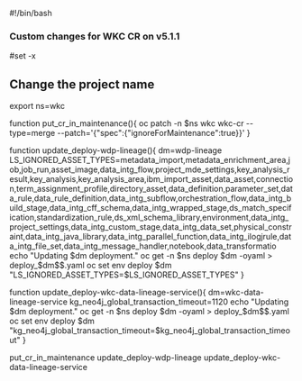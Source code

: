 #!/bin/bash

### Custom changes for WKC CR on v5.1.1

#set -x

## Change the project name
export ns=wkc

function put_cr_in_maintenance(){
  oc patch -n $ns wkc wkc-cr --type=merge --patch='{"spec":{"ignoreForMaintenance":true}}'
}


function update_deploy-wdp-lineage(){
  dm=wdp-lineage
  LS_IGNORED_ASSET_TYPES=metadata_import,metadata_enrichment_area,job,job_run,asset_image,data_intg_flow,project_mde_settings,key_analysis_result,key_analysis,key_analysis_area,ibm_import_asset,data_asset,connection,term_assignment_profile,directory_asset,data_definition,parameter_set,data_rule,data_rule_definition,data_intg_subflow,orchestration_flow,data_intg_build_stage,data_intg_cff_schema,data_intg_wrapped_stage,ds_match_specification,standardization_rule,ds_xml_schema_library,environment,data_intg_project_settings,data_intg_custom_stage,data_intg_data_set,physical_constraint,data_intg_java_library,data_intg_parallel_function,data_intg_ilogjrule,data_intg_file_set,data_intg_message_handler,notebook,data_transformatio
  echo "Updating $dm deployment."
  oc get -n $ns deploy $dm -oyaml > deploy_$dm$$.yaml
  oc set env deploy $dm "LS_IGNORED_ASSET_TYPES=$LS_IGNORED_ASSET_TYPES"
}

function update_deploy-wkc-data-lineage-service(){
  dm=wkc-data-lineage-service
  kg_neo4j_global_transaction_timeout=1120
  echo "Updating $dm deployment."
  oc get -n $ns deploy $dm -oyaml > deploy_$dm$$.yaml
  oc set env deploy $dm "kg_neo4j_global_transaction_timeout=$kg_neo4j_global_transaction_timeout"
}

put_cr_in_maintenance
update_deploy-wdp-lineage
update_deploy-wkc-data-lineage-service
